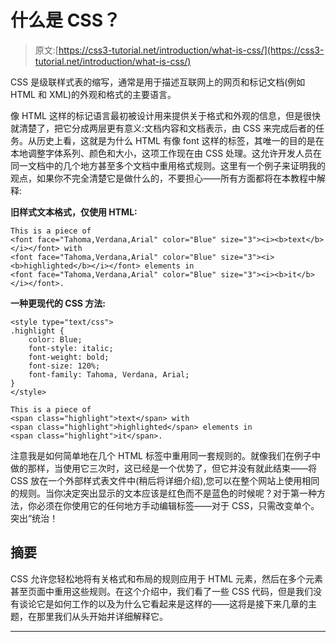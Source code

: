 # 什么是 CSS？

> 原文:[https://css3-tutorial.net/introduction/what-is-css/](https://css3-tutorial.net/introduction/what-is-css/)

CSS 是级联样式表的缩写，通常是用于描述互联网上的网页和标记文档(例如 HTML 和 XML)的外观和格式的主要语言。

像 HTML 这样的标记语言最初被设计用来提供关于格式和外观的信息，但是很快就清楚了，把它分成两层更有意义:文档内容和文档表示，由 CSS 来完成后者的任务。从历史上看，这就是为什么 HTML 有像 font 这样的标签，其唯一的目的是在本地调整字体系列、颜色和大小，这项工作现在由 CSS 处理。这允许开发人员在同一文档中的几个地方甚至多个文档中重用格式规则。这里有一个例子来证明我的观点，如果你不完全清楚它是做什么的，不要担心——所有方面都将在本教程中解释:

**旧样式文本格式，仅使用 HTML:**

```
This is a piece of
<font face="Tahoma,Verdana,Arial" color="Blue" size="3"><i><b>text</b></i></font> with
<font face="Tahoma,Verdana,Arial" color="Blue" size="3"><i><b>highlighted</b></i></font> elements in
<font face="Tahoma,Verdana,Arial" color="Blue" size="3"><i><b>it</b></i></font>.
```

**一种更现代的 CSS 方法:**

```
<style type="text/css">
.highlight {
	color: Blue;
	font-style: italic;
	font-weight: bold;
	font-size: 120%;
	font-family: Tahoma, Verdana, Arial;
}
</style>

This is a piece of
<span class="highlight">text</span> with
<span class="highlight">highlighted</span> elements in
<span class="highlight">it</span>.
```

<input type="hidden" name="IL_IN_ARTICLE">

注意我是如何简单地在几个 HTML 标签中重用同一套规则的。就像我们在例子中做的那样，当使用它三次时，这已经是一个优势了，但它并没有就此结束——将 CSS 放在一个外部样式表文件中(稍后将详细介绍),您可以在整个网站上使用相同的规则。当你决定突出显示的文本应该是红色而不是蓝色的时候呢？对于第一种方法，你必须在你使用它的任何地方手动编辑标签——对于 CSS，只需改变单个。突出“统治！

## 摘要

CSS 允许您轻松地将有关格式和布局的规则应用于 HTML 元素，然后在多个元素甚至页面中重用这些规则。在这个介绍中，我们看了一些 CSS 代码，但是我们没有谈论它是如何工作的以及为什么它看起来是这样的——这将是接下来几章的主题，在那里我们从头开始并详细解释它。

* * *